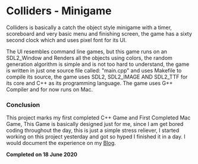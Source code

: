 # Colliders - Minigame
Colliders is basically a catch the object style minigame with a timer, scoreboard and very basic menu and finishing screen, the game has a sixty second clock which and uses pixel font for its UI.

The UI resembles command line games, but this game runs on an SDL2_Window and Renders all the objects using colors, the random generation algorithm is simple and is not too hard to understand, the game is written in just one source file called: "main.cpp" and uses Makefile to compile its source, the game uses SDL2, SDL2_IMAGE AND SDL2_TTF for its core and C++ as its programming language. The game uses G++ Compiler and for now runs on Mac.

### Conclusion
This project marks my first completed C++ Game and First Completed Mac Game, This Game is basically designed just for me, since I am get bored coding throughout the day, this is just a simple stress reliever, I started working on this project yesterday and got so hyped I finished it in a day. I would document the experience on my [Blog](https://navslife.com/).

**Completed on 18 June 2020**

